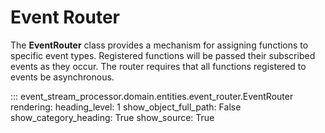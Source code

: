 # Event Router

The **EventRouter** class provides a mechanism for assigning functions
to specific event types.  Registered functions will be passed their
subscribed events as they occur.  The router requires that all functions
registered to events be asynchronous.

::: event_stream_processor.domain.entities.event_router.EventRouter
    rendering:
        heading_level: 1 
        show_object_full_path: False
        show_category_heading: True
        show_source: True